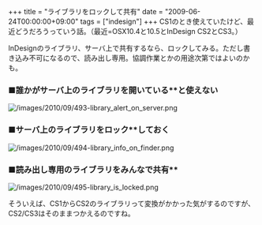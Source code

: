 +++
title = "ライブラリをロックして共有"
date = "2009-06-24T00:00:00+09:00"
tags = ["indesign"]
+++
CS1のとき使えていたけど、最近どうだろうっていう話。（最近=OSX10.4と10.5とInDesign CS2とCS3。）

InDesignのライブラリ、サーバ上で共有するなら、ロックしてみる。ただし書き込み不可になるので、読み出し専用。協調作業とかの用途次第ではよいのかも。

### ■誰かがサーバ上のライブラリを開いている**と使えない

![/images/2010/09/493-library_alert_on_server.png](/images/2010/09/493-library_alert_on_server.png)

### ■サーバ上のライブラリをロック**しておく

![/images/2010/09/494-library_info_on_finder.png](/images/2010/09/494-library_info_on_finder.png)

### ■読み出し専用のライブラリをみんなで共有**

![/images/2010/09/495-library_is_locked.png](/images/2010/09/495-library_is_locked.png)

そういえば、CS1からCS2のライブラリって変換がかかった気がするのですが、CS2/CS3はそのままつかえるのですね。